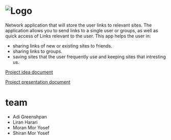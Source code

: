 # ![Logo](http://upng.co.il/uploads/bbd88ec719a0e1076d3b6b236f8efe4e.png) 

Network application that will store the user links to relevant sites. The application allows you to send links to a single user or groups, as well as quick access of Links relevant to the user.
This app helps the user in:
- sharing links of new or existing sites to friends.
- sharing links to groups.
- saving sites that the user frequently use and keeping sites that intresting us.


[ Project idea document](https://www.dropbox.com/s/od0sxnvmsic7szw/%D7%94%D7%92%D7%93%D7%A8%D7%AA%20%D7%94%D7%9E%D7%95%D7%A6%D7%A8.pdf?dl=0)

[ Project presentation document](https://www.dropbox.com/s/wv71w8iv3dh41ft/shareLink.pptx?dl=0)

# team
- Adi Greenshpan
- Liran Harari
- Moran Mor Yosef
- Shiran Mor Yosef

